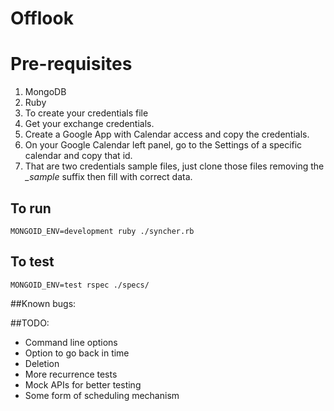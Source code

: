 # Offlook
# Pre-requisites
1. MongoDB
2. Ruby
3. To create your credentials file
  1. Get your exchange credentials.
  2. Create a Google App with Calendar access and copy the credentials.
  3. On your Google Calendar left panel, go to the Settings of a specific calendar and copy that id.
  4. That are two credentials sample files, just clone those files removing the *_sample* suffix then fill with correct data.

## To run
```MONGOID_ENV=development ruby ./syncher.rb```
## To test
```MONGOID_ENV=test rspec ./specs/```

##Known bugs:


##TODO:
* Command line options
* Option to go back in time
* Deletion
* More recurrence tests
* Mock APIs for better testing
* Some form of scheduling mechanism